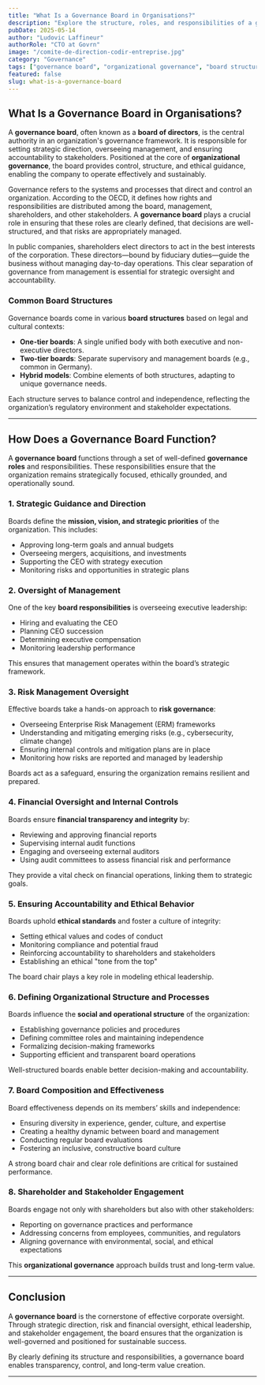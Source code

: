 ```yaml
---
title: "What Is a Governance Board in Organisations?"
description: "Explore the structure, roles, and responsibilities of a governance board and how it shapes effective organizational governance."
pubDate: 2025-05-14
author: "Ludovic Laffineur"
authorRole: "CTO at Govrn"
image: "/comite-de-direction-codir-entreprise.jpg"
category: "Governance"
tags: ["governance board", "organizational governance", "board structure", "governance roles", "board responsibilities"]
featured: false
slug: what-is-a-governance-board
---
```


## What Is a Governance Board in Organisations?

A **governance board**, often known as a **board of directors**, is the central authority in an organization's governance framework. It is responsible for setting strategic direction, overseeing management, and ensuring accountability to stakeholders. Positioned at the core of **organizational governance**, the board provides control, structure, and ethical guidance, enabling the company to operate effectively and sustainably.

Governance refers to the systems and processes that direct and control an organization. According to the OECD, it defines how rights and responsibilities are distributed among the board, management, shareholders, and other stakeholders. A **governance board** plays a crucial role in ensuring that these roles are clearly defined, that decisions are well-structured, and that risks are appropriately managed.

In public companies, shareholders elect directors to act in the best interests of the corporation. These directors—bound by fiduciary duties—guide the business without managing day-to-day operations. This clear separation of governance from management is essential for strategic oversight and accountability.

### Common Board Structures

Governance boards come in various **board structures** based on legal and cultural contexts:

- **One-tier boards**: A single unified body with both executive and non-executive directors.
- **Two-tier boards**: Separate supervisory and management boards (e.g., common in Germany).
- **Hybrid models**: Combine elements of both structures, adapting to unique governance needs.

Each structure serves to balance control and independence, reflecting the organization’s regulatory environment and stakeholder expectations.

---

## How Does a Governance Board Function?

A **governance board** functions through a set of well-defined **governance roles** and responsibilities. These responsibilities ensure that the organization remains strategically focused, ethically grounded, and operationally sound.

### 1. Strategic Guidance and Direction

Boards define the **mission, vision, and strategic priorities** of the organization. This includes:

- Approving long-term goals and annual budgets
- Overseeing mergers, acquisitions, and investments
- Supporting the CEO with strategy execution
- Monitoring risks and opportunities in strategic plans

### 2. Oversight of Management

One of the key **board responsibilities** is overseeing executive leadership:

- Hiring and evaluating the CEO
- Planning CEO succession
- Determining executive compensation
- Monitoring leadership performance

This ensures that management operates within the board’s strategic framework.

### 3. Risk Management Oversight

Effective boards take a hands-on approach to **risk governance**:

- Overseeing Enterprise Risk Management (ERM) frameworks
- Understanding and mitigating emerging risks (e.g., cybersecurity, climate change)
- Ensuring internal controls and mitigation plans are in place
- Monitoring how risks are reported and managed by leadership

Boards act as a safeguard, ensuring the organization remains resilient and prepared.

### 4. Financial Oversight and Internal Controls

Boards ensure **financial transparency and integrity** by:

- Reviewing and approving financial reports
- Supervising internal audit functions
- Engaging and overseeing external auditors
- Using audit committees to assess financial risk and performance

They provide a vital check on financial operations, linking them to strategic goals.

### 5. Ensuring Accountability and Ethical Behavior

Boards uphold **ethical standards** and foster a culture of integrity:

- Setting ethical values and codes of conduct
- Monitoring compliance and potential fraud
- Reinforcing accountability to shareholders and stakeholders
- Establishing an ethical "tone from the top"

The board chair plays a key role in modeling ethical leadership.

### 6. Defining Organizational Structure and Processes

Boards influence the **social and operational structure** of the organization:

- Establishing governance policies and procedures
- Defining committee roles and maintaining independence
- Formalizing decision-making frameworks
- Supporting efficient and transparent board operations

Well-structured boards enable better decision-making and accountability.

### 7. Board Composition and Effectiveness

Board effectiveness depends on its members’ skills and independence:

- Ensuring diversity in experience, gender, culture, and expertise
- Creating a healthy dynamic between board and management
- Conducting regular board evaluations
- Fostering an inclusive, constructive board culture

A strong board chair and clear role definitions are critical for sustained performance.

### 8. Shareholder and Stakeholder Engagement

Boards engage not only with shareholders but also with other stakeholders:

- Reporting on governance practices and performance
- Addressing concerns from employees, communities, and regulators
- Aligning governance with environmental, social, and ethical expectations

This **organizational governance** approach builds trust and long-term value.

---

## Conclusion

A **governance board** is the cornerstone of effective corporate oversight. Through strategic direction, risk and financial oversight, ethical leadership, and stakeholder engagement, the board ensures that the organization is well-governed and positioned for sustainable success.

By clearly defining its structure and responsibilities, a governance board enables transparency, control, and long-term value creation. 

---
